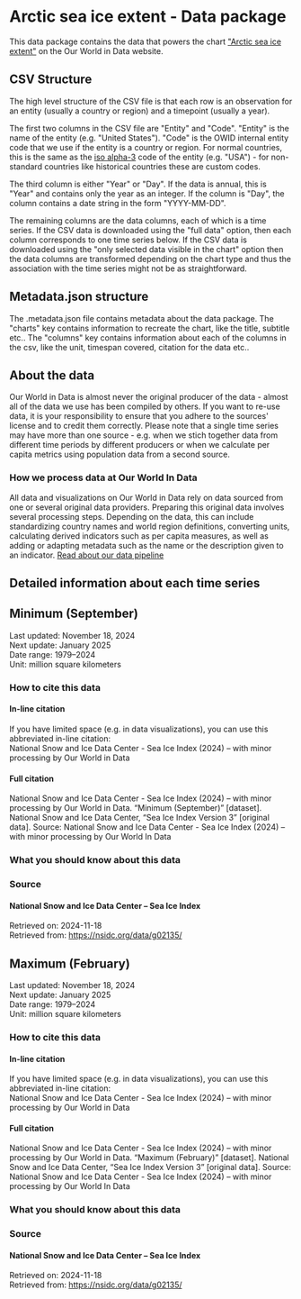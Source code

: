 # Arctic sea ice extent - Data package

This data package contains the data that powers the chart ["Arctic sea ice extent"](https://ourworldindata.org/grapher/arctic-sea-ice?v=1&csvType=full&useColumnShortNames=false) on the Our World in Data website.

## CSV Structure

The high level structure of the CSV file is that each row is an observation for an entity (usually a country or region) and a timepoint (usually a year).

The first two columns in the CSV file are "Entity" and "Code". "Entity" is the name of the entity (e.g. "United States"). "Code" is the OWID internal entity code that we use if the entity is a country or region. For normal countries, this is the same as the [iso alpha-3](https://en.wikipedia.org/wiki/ISO_3166-1_alpha-3) code of the entity (e.g. "USA") - for non-standard countries like historical countries these are custom codes.

The third column is either "Year" or "Day". If the data is annual, this is "Year" and contains only the year as an integer. If the column is "Day", the column contains a date string in the form "YYYY-MM-DD".

The remaining columns are the data columns, each of which is a time series. If the CSV data is downloaded using the "full data" option, then each column corresponds to one time series below. If the CSV data is downloaded using the "only selected data visible in the chart" option then the data columns are transformed depending on the chart type and thus the association with the time series might not be as straightforward.

## Metadata.json structure

The .metadata.json file contains metadata about the data package. The "charts" key contains information to recreate the chart, like the title, subtitle etc.. The "columns" key contains information about each of the columns in the csv, like the unit, timespan covered, citation for the data etc..

## About the data

Our World in Data is almost never the original producer of the data - almost all of the data we use has been compiled by others. If you want to re-use data, it is your responsibility to ensure that you adhere to the sources' license and to credit them correctly. Please note that a single time series may have more than one source - e.g. when we stich together data from different time periods by different producers or when we calculate per capita metrics using population data from a second source.

### How we process data at Our World In Data
All data and visualizations on Our World in Data rely on data sourced from one or several original data providers. Preparing this original data involves several processing steps. Depending on the data, this can include standardizing country names and world region definitions, converting units, calculating derived indicators such as per capita measures, as well as adding or adapting metadata such as the name or the description given to an indicator.
[Read about our data pipeline](https://docs.owid.io/projects/etl/)

## Detailed information about each time series


## Minimum (September)
Last updated: November 18, 2024  
Next update: January 2025  
Date range: 1979–2024  
Unit: million square kilometers  


### How to cite this data

#### In-line citation
If you have limited space (e.g. in data visualizations), you can use this abbreviated in-line citation:  
National Snow and Ice Data Center - Sea Ice Index (2024) – with minor processing by Our World in Data

#### Full citation
National Snow and Ice Data Center - Sea Ice Index (2024) – with minor processing by Our World in Data. “Minimum (September)” [dataset]. National Snow and Ice Data Center, “Sea Ice Index Version 3” [original data].
Source: National Snow and Ice Data Center - Sea Ice Index (2024) – with minor processing by Our World In Data

### What you should know about this data

### Source

#### National Snow and Ice Data Center – Sea Ice Index
Retrieved on: 2024-11-18  
Retrieved from: https://nsidc.org/data/g02135/  


## Maximum (February)
Last updated: November 18, 2024  
Next update: January 2025  
Date range: 1979–2024  
Unit: million square kilometers  


### How to cite this data

#### In-line citation
If you have limited space (e.g. in data visualizations), you can use this abbreviated in-line citation:  
National Snow and Ice Data Center - Sea Ice Index (2024) – with minor processing by Our World in Data

#### Full citation
National Snow and Ice Data Center - Sea Ice Index (2024) – with minor processing by Our World in Data. “Maximum (February)” [dataset]. National Snow and Ice Data Center, “Sea Ice Index Version 3” [original data].
Source: National Snow and Ice Data Center - Sea Ice Index (2024) – with minor processing by Our World In Data

### What you should know about this data

### Source

#### National Snow and Ice Data Center – Sea Ice Index
Retrieved on: 2024-11-18  
Retrieved from: https://nsidc.org/data/g02135/  


    